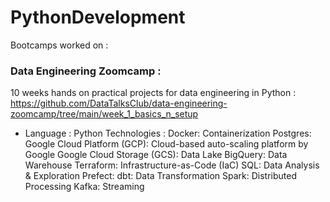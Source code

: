 # PythonDevelopment

Bootcamps worked on :  

### Data Engineering Zoomcamp :  

10 weeks hands on practical projects for data engineering in Python :  https://github.com/DataTalksClub/data-engineering-zoomcamp/tree/main/week_1_basics_n_setup
- Language : Python
Technologies :
Docker: Containerization
Postgres:
Google Cloud Platform (GCP): Cloud-based auto-scaling platform by Google
Google Cloud Storage (GCS): Data Lake
BigQuery: Data Warehouse
Terraform: Infrastructure-as-Code (IaC)
SQL: Data Analysis & Exploration
Prefect:
dbt: Data Transformation
Spark: Distributed Processing
Kafka: Streaming
